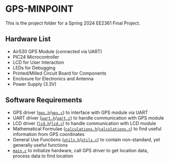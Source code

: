 # GPS-MINPOINT

This is the project folder for a Spring 2024 EE2361 Final Project.

## Hardware List

- Air530 GPS Module (connected via UART)
- PIC24 Microcontroller
- LCD for User Interaction
- LEDs for Debugging
- Printed/Milled Circuit Board for Components
- Enclosure for Electronics and Antenna
- Power Supply (3.3V)

## Software Requirements

- GPS driver ([`gps.h`](/2_Code/src/gps.h)/[`gps.c`](/2_Code/src/gps.c)) to interface with GPS module via UART
- UART driver ([`uart.h`](/2_Code/src/uart.h)/[`uart.c`](/2_Code/src/uart.c)) to handle communication with GPS module
- LCD driver ([`lcd.h`](/2_Code/src/lcd.h)/[`lcd.c`](/2_Code/src/lcd.c)) to handle communication with LCD module
- Mathematical Formulae ([`calculations.h`](/2_Code/src/calculations.h)/[`calculations.c`](/2_Code/src/calculations.c)) to find useful information from GPS coordinates
- General Use Functions ([`utils.h`](/2_Code/src/utils.h)/[`utils.c`](/2_Code/src/utils.c)) to contain non-standard, yet generally useful functions
- [`main.c`](/2_Code/src/main.c) to initialize hardware, call GPS driver to get location data, process data to find location

